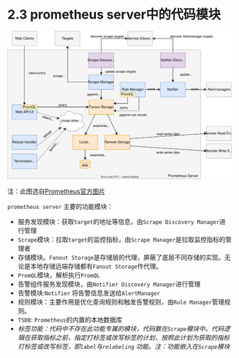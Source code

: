 
# 2.3 prometheus server中的代码模块


![Prometheus server architecture](src/internal_architecture.svg)

注：此图选自[Prometheus官方图片](https://github.com/prometheus/prometheus/blob/main/documentation/images/internal_architecture.svg)

`prometheus server` 主要的功能模块：

- 服务发现模块：获取`target`的地址等信息，由`Scrape Discovery Manager`进行管理
- `Scrape`模块：拉取`target`的监控指标，由`Scrape Manager`是拉取监控指标的管理者
- 存储模块。`Fanout Storage`是存储层的代理，屏蔽了底层不同存储的实现。无论是本地存储远端存储都有`Fanout Storage`作代理。
- `PromQL`模块，解析执行`PromQL`
- 告警组件服务发现模块，由`Notifier Discovery Manager`进行管理
- 告警模块:`Notifier` 将告警信息发送给`AlertManager`
- 规则模块：主要作用是优化查询规则和触发告警规则，由`Rule Manager`管理规则。
- `TSDB`: `Prometheus`的内置的本地数据库
- *标签功能：代码中不存在此功能专属的模块，代码散在`Scrape`模块中。代码逻辑在获取指标之前，指定打标签或改写标签的计划，按照此计划为获取的指标打标签或改写标签，即`label`与`relabeling` 功能。注：功能嵌入在`Scrape`模块*
